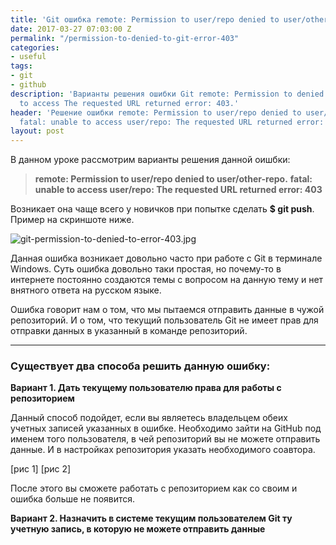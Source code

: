```yaml
---
title: 'Git ошибка remote: Permission to user/repo denied to user/other-repo'
date: 2017-03-27 07:03:00 Z
permalink: "/permission-to-denied-to-git-error-403"
categories:
- useful
tags:
- git
- github
description: 'Варианты решения ошибки Git remote: Permission to denied to fatal: unable
  to access The requested URL returned error: 403.'
header: 'Решение ошибки remote: Permission to user/repo denied to user/other-repo.
  fatal: unable to access user/repo: The requested URL returned error: 403'
layout: post
---
```


В данном уроке рассмотрим варианты решения данной оишбки:

> **remote: Permission to user/repo denied to user/other-repo.**
> **fatal: unable to access user/repo: The requested URL returned error: 403** 

Возникает она чаще всего у новичков при попытке сделать **$ git push**. 
Пример на скриншоте ниже.

![git-permission-to-denied-to-error-403.jpg](/uploads/git-permission-to-denied-to-error-403.jpg)

Данная ошибка возникает довольно часто при работе с Git в терминале Windows. Суть ошибка довольно таки простая, но почему-то в интернете постоянно создаются темы с вопросом на данную тему и нет внятного ответа на русском языке.

Ошибка говорит нам о том, что мы пытаемся отправить данные в чужой репозиторий. И о том, что текущий пользователь Git не имеет прав для отправки данных в указанный в команде репозиторий.

<hr>

### Существует два способа решить данную ошибку:

**Вариант 1. Дать текущему пользователю права для работы с репозиторием**

Данный способ подойдет, если вы являетесь владельцем обеих учетных записей указанных в ошибке. Необходимо зайти на GitHub под именем того пользователя, в чей репозиторий вы не можете отправить данные. И в настройках репозитория указать необходимого соавтора. 

[рис 1]
[рис 2]

После этого вы сможете работать с репозиторием как со своим и ошибка больше не появится.

**Вариант 2. Назначить в системе текущим пользователем Git ту учетную запись, в которую не можете отправить данные**

